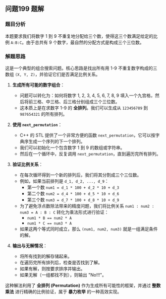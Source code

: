 ## 问题199 题解

### 题目分析

本题要求我们将数字 1 到 9 不重复地分配给三个数，使得这三个数满足给定的比例 `A:B:C`。由于总共有 9 个数字，最自然的分配方式是构成三个三位数。

### 解题思路

这是一个典型的组合搜索问题。核心思路是找出所有用 1-9 不重复数字构成的三数组 `(X, Y, Z)`，并验证它们是否满足比例关系。

1.  **生成所有可能的数字组合**：
    *   问题可以转化为：如何将数字 1, 2, 3, 4, 5, 6, 7, 8, 9 填入一个九宫格，然后将前三格、中三格、后三格分别组成三个三位数。
    *   这本质上是在求数字 1-9 的 **全排列**。我们可以生成从 `123456789` 到 `987654321` 的所有排列。

2.  **使用 `next_permutation`**：
    *   C++ 的 STL 提供了一个非常方便的函数 `next_permutation`，它可以按字典序生成一个序列的下一个排列。
    *   我们可以初始化一个包含数字 1 到 9 的数组或字符串。
    *   然后在一个循环中，反复调用 `next_permutation`，直到遍历完所有排列。

3.  **验证比例关系**：
    *   在每次循环得到一个新的排列后，我们将其分割成三个三位数。
    *   例如，如果当前排列是 `d_1, d_2, ..., d_9`：
        *   第一个数 `num1 = d_1 * 100 + d_2 * 10 + d_3`
        *   第二个数 `num2 = d_4 * 100 + d_5 * 10 + d_6`
        *   第三个数 `num3 = d_7 * 100 + d_8 * 10 + d_9`
    *   为了避免浮点数除法带来的精度问题，我们将比例关系 `num1 : num2 : num3 = A : B : C` 转化为乘法形式进行验证：
        *   `num1 * B == num2 * A`
        *   `num1 * C == num3 * A`
    *   如果这两个等式同时成立，那么 `(num1, num2, num3)` 就是一组满足条件的解。

4.  **输出与无解情况**：
    *   将所有找到的解存储起来。
    *   在遍历完所有排列后，检查是否找到了解。
    *   如果有解，则按要求排序并输出。
    *   如果无解（一组都找不到），则输出 "No!!!"。

这种解法利用了 **全排列 (Permutation)** 作为生成所有可能性的框架，并通过 **整数乘法** 进行精确的比例验证，属于 **暴力枚举** 的一种高效实现。
